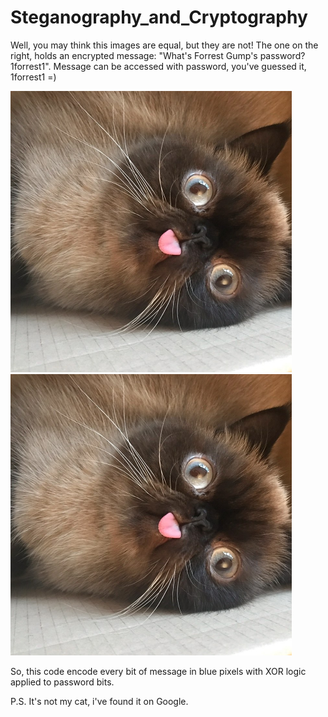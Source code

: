 # Steganography_and_Cryptography

Well, you may think this images are equal, but they are not! The one on the right, holds an encrypted message: "What's Forrest Gump's password? 1forrest1". 
Message can be accessed with password, you've guessed it, 1forrest1 =)

<img width="450" alt="Cat" src="https://github.com/Sonofasleep/Steganography_and_Cryptography/blob/master/PhotoForHiding.jpeg"> <img width="450" alt="CatWithText" src="https://github.com/Sonofasleep/Steganography_and_Cryptography/blob/master/PhotoForHidingWithText.jpeg">

So, this code encode every bit of message in blue pixels with XOR logic applied to password bits.

P.S. It's not my cat, i've found it on Google.
